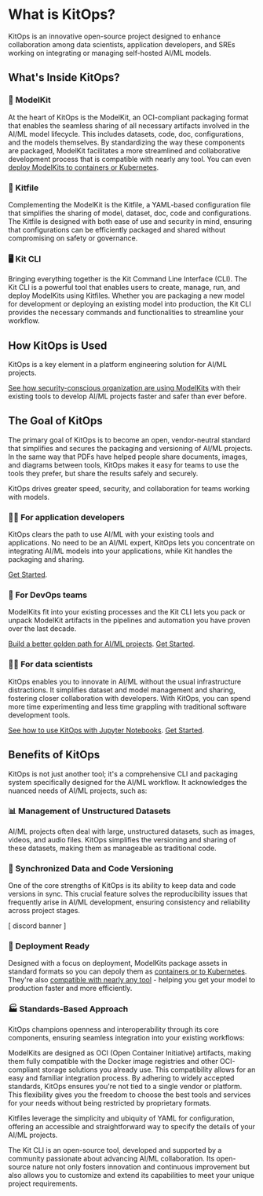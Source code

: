 # What is KitOps?

KitOps is an innovative open-source project designed to enhance collaboration among data scientists, application developers, and SREs working on integrating or managing self-hosted AI/ML models.

## What's Inside KitOps?

### 🎁 ModelKit

At the heart of KitOps is the ModelKit, an OCI-compliant packaging format that enables the seamless sharing of all necessary artifacts involved in the AI/ML model lifecycle. This includes datasets, code, doc, configurations, and the models themselves. By standardizing the way these components are packaged, ModelKit facilitates a more streamlined and collaborative development process that is compatible with nearly any tool. You can even [deploy ModelKits to containers or Kubernetes](./deploy.md).

### 📄 Kitfile

Complementing the ModelKit is the Kitfile, a YAML-based configuration file that simplifies the sharing of model, dataset, doc, code and configurations. The Kitfile is designed with both ease of use and security in mind, ensuring that configurations can be efficiently packaged and shared without compromising on safety or governance.

### 🖥️ Kit CLI

Bringing everything together is the Kit Command Line Interface (CLI). The Kit CLI is a powerful tool that enables users to create, manage, run, and deploy ModelKits using Kitfiles. Whether you are packaging a new model for development or deploying an existing model into production, the Kit CLI provides the necessary commands and functionalities to streamline your workflow.

## How KitOps is Used

KitOps is a key element in a platform engineering solution for AI/ML projects.

[See how security-conscious organization are using ModelKits](./use-cases.md) with their existing tools to develop AI/ML projects faster and safer than ever before.

## The Goal of KitOps

The primary goal of KitOps is to become an open, vendor-neutral standard that simplifies and secures the packaging and versioning of AI/ML projects. In the same way that PDFs have helped people share documents, images, and diagrams between tools, KitOps makes it easy for teams to use the tools they prefer, but share the results safely and securely.

KitOps drives greater speed, security, and collaboration for teams working with models.

### 👩‍💻 For application developers

KitOps clears the path to use AI/ML with your existing tools and applications. No need to be an AI/ML expert, KitOps lets you concentrate on integrating AI/ML models into your applications, while Kit handles the packaging and sharing.

[Get Started](./get-started.md).

### 👷 For DevOps teams

ModelKits fit into your existing processes and the Kit CLI lets you pack or unpack ModelKit artifacts in the pipelines and automation you have proven over the last decade.

[Build a better golden path for AI/ML projects](./use-cases.md).
[Get Started](./get-started.md).


### 👩‍🔬 For data scientists

KitOps enables you to innovate in AI/ML without the usual infrastructure distractions. It simplifies dataset and model management and sharing, fostering closer collaboration with developers. With KitOps, you can spend more time experimenting and less time grappling with traditional software development tools.

[See how to use KitOps with Jupyter Notebooks](https://www.youtube.com/watch?v=OQPp7QEvk7Q).
[Get Started](./get-started.md).

## Benefits of KitOps

KitOps is not just another tool; it's a comprehensive CLI and packaging system specifically designed for the AI/ML workflow. It acknowledges the nuanced needs of AI/ML projects, such as:

### 📊 Management of Unstructured Datasets

AI/ML projects often deal with large, unstructured datasets, such as images, videos, and audio files. KitOps simplifies the versioning and sharing of these datasets, making them as manageable as traditional code.

### 🤝 Synchronized Data and Code Versioning

One of the core strengths of KitOps is its ability to keep data and code versions in sync. This crucial feature solves the reproducibility issues that frequently arise in AI/ML development, ensuring consistency and reliability across project stages.

[ discord banner ]

### 🚀 Deployment Ready

Designed with a focus on deployment, ModelKits package assets in standard formats so you can depoly them as [containers or to Kubernetes](./deploy.md). They're also [compatible with nearly any tool](./modelkit/compatibility.md) - helping you get your model to production faster and more efficiently.

### 🏭 Standards-Based Approach

KitOps champions openness and interoperability through its core components, ensuring seamless integration into your existing workflows:

ModelKits are designed as OCI (Open Container Initiative) artifacts, making them fully compatible with the Docker image registries and other OCI-compliant storage solutions you already use. This compatibility allows for an easy and familiar integration process. By adhering to widely accepted standards, KitOps ensures you're not tied to a single vendor or platform. This flexibility gives you the freedom to choose the best tools and services for your needs without being restricted by proprietary formats.

Kitfiles leverage the simplicity and ubiquity of YAML for configuration, offering an accessible and straightforward way to specify the details of your AI/ML projects.

The Kit CLI is an open-source tool, developed and supported by a community passionate about advancing AI/ML collaboration. Its open-source nature not only fosters innovation and continuous improvement but also allows you to customize and extend its capabilities to meet your unique project requirements.
